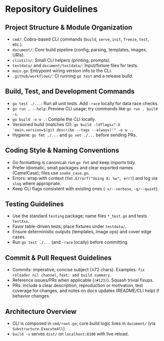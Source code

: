 # Repository Guidelines

## Project Structure & Module Organization
- `cmd/`: Cobra-based CLI commands (`build`, `serve`, `init`, `freeze`, `test`, etc.).
- `document/`: Core build pipeline (config, parsing, templates, images, URIs).
- `cliutils/`: Small CLI helpers (printing, prompts).
- `testdata/` and `document/testdata/`: Input/fixture files for tests.
- `main.go`: Entrypoint wiring version info to the CLI.
- `.github/workflows/`: CI running `go test` and a release build.

## Build, Test, and Development Commands
- `go test ./...`: Run all unit tests. Add `-race` locally for data race checks.
- `go run . --help`: Preview CLI usage; try commands like `go run . build -s`.
- `go build -o w .`: Compile the CLI locally.
- Versioned build (matches CI): `go build -ldflags="-X 'main.version=$(git describe --tags --always)'" -o w .`.
- Hygiene: `go fmt ./...` and `go vet ./...` before sending PRs.

## Coding Style & Naming Conventions
- Go formatting is canonical: run `go fmt` and keep imports tidy.
- Prefer idiomatic, small packages and clear exported names (CamelCase); files use `snake_case.go`.
- Errors: wrap with context (`fmt.Errorf("doing X: %w", err)`) and log via `slog` where appropriate.
- Keep CLI flags consistent with existing ones (`-v/--verbose`, `-q/--quiet`).

## Testing Guidelines
- Use the standard `testing` package; name files `*_test.go` and tests `TestXxx`.
- Favor table-driven tests; place fixtures under `testdata/`.
- Ensure deterministic outputs (templates, image ops) and cover edge cases.
- Run `go test ./...` (and `-race` locally) before committing.

## Commit & Pull Request Guidelines
- Commits: imperative, concise subject (≤72 chars). Examples: `fix reloader nil channel`, `feat: add build summary`.
- Reference issues/PRs when applicable (`(#123)`). Squash trivial fixups.
- PRs: include a clear description, reproduction or motivation, test coverage for changes, and notes on docs updates (README/CLI help) if behavior changes.

## Architecture Overview
- CLI is composed in `cmd/root.go`; core build logic lives in `document/` (via `Substructure.ExecuteAll`).
- `build -s` serves `dist/` on `localhost:8100` with live reload.
